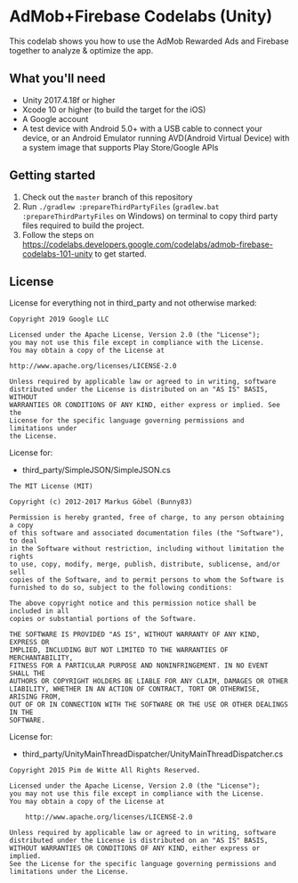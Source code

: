 # AdMob+Firebase Codelabs (Unity)

This codelab shows you how to use the AdMob Rewarded Ads and Firebase together to analyze & optimize the app.

## What you'll need

* Unity 2017.4.18f or higher
* Xcode 10 or higher (to build the target for the iOS)
* A Google account
* A test device with Android 5.0+ with a USB cable to connect your device, or an Android Emulator running AVD(Android Virtual Device) with a system image that supports Play Store/Google APIs

## Getting started

1. Check out the `master` branch of this repository
2. Run `./gradlew :prepareThirdPartyFiles` (`gradlew.bat :prepareThirdPartyFiles` on Windows) on terminal to copy third party files required to build the project.
3. Follow the steps on 
https://codelabs.developers.google.com/codelabs/admob-firebase-codelabs-101-unity to get started.

## License

License for everything not in third_party and not otherwise marked:

```
Copyright 2019 Google LLC

Licensed under the Apache License, Version 2.0 (the "License");
you may not use this file except in compliance with the License.
You may obtain a copy of the License at

http://www.apache.org/licenses/LICENSE-2.0

Unless required by applicable law or agreed to in writing, software
distributed under the License is distributed on an "AS IS" BASIS, WITHOUT
WARRANTIES OR CONDITIONS OF ANY KIND, either express or implied. See the
License for the specific language governing permissions and limitations under
the License.
```

License for:
- third_party/SimpleJSON/SimpleJSON.cs

```
The MIT License (MIT)

Copyright (c) 2012-2017 Markus Göbel (Bunny83)

Permission is hereby granted, free of charge, to any person obtaining a copy
of this software and associated documentation files (the "Software"), to deal
in the Software without restriction, including without limitation the rights
to use, copy, modify, merge, publish, distribute, sublicense, and/or sell
copies of the Software, and to permit persons to whom the Software is
furnished to do so, subject to the following conditions:

The above copyright notice and this permission notice shall be included in all
copies or substantial portions of the Software.

THE SOFTWARE IS PROVIDED "AS IS", WITHOUT WARRANTY OF ANY KIND, EXPRESS OR
IMPLIED, INCLUDING BUT NOT LIMITED TO THE WARRANTIES OF MERCHANTABILITY,
FITNESS FOR A PARTICULAR PURPOSE AND NONINFRINGEMENT. IN NO EVENT SHALL THE
AUTHORS OR COPYRIGHT HOLDERS BE LIABLE FOR ANY CLAIM, DAMAGES OR OTHER
LIABILITY, WHETHER IN AN ACTION OF CONTRACT, TORT OR OTHERWISE, ARISING FROM,
OUT OF OR IN CONNECTION WITH THE SOFTWARE OR THE USE OR OTHER DEALINGS IN THE
SOFTWARE.
```

License for:
- third_party/UnityMainThreadDispatcher/UnityMainThreadDispatcher.cs

```
Copyright 2015 Pim de Witte All Rights Reserved.

Licensed under the Apache License, Version 2.0 (the "License");
you may not use this file except in compliance with the License.
You may obtain a copy of the License at

    http://www.apache.org/licenses/LICENSE-2.0

Unless required by applicable law or agreed to in writing, software
distributed under the License is distributed on an "AS IS" BASIS,
WITHOUT WARRANTIES OR CONDITIONS OF ANY KIND, either express or implied.
See the License for the specific language governing permissions and
limitations under the License.
```
